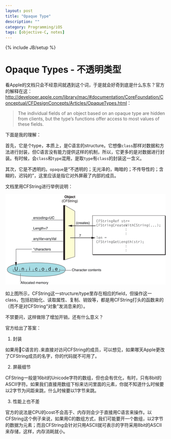 ```yaml
---
layout: post
title: "Opaque Type"
description: ""
category: Programming/iOS
tags: [objective-C, notes]
---
```

{% include JB/setup %}


# Opaque Types - 不透明类型

看Apple的文档只会不经意间就遇到这个词，于是就会好奇到底是什么东东？官方的解释在这：<http://developer.apple.com/library/mac/#documentation/CoreFoundation/Conceptual/CFDesignConcepts/Articles/OpaqueTypes.html>：

> 	The individual fields of an object based on an opaque type 
> 	are hidden from clients, but the type’s functions 
> 	offer access to most values of these fields.

下面是我的理解：

首先，它是个type，本质上，是C语言的structure。它想像`class`那样对数据和方法进行封装，但C语言没有能力提供这样的机制，所以，它更多的是对数据进行封装。有时候，会`class`和`type`混用，是取`type`有`class`的封装这一含义。

其次，它是不透明的。`opaque`是“不透明的；无光泽的，晦暗的；不传导性的；含糊的，迟钝的”，这里应该是指它对外屏蔽了内部的成员。

文档里用CFString进行举例说明：


![release](/assets/images/opaquetypes.png)

如上图所示，CFString这一structure/type里存在相应的field，但操作这一class，包括初始化、读取属性、复制、销毁等，都是用CFString打头的函数来的（而不是对CFString“对象”发消息来的）。

不禁要问，这样做除了增加开销，还有什么意义？

官方给出了答案：

1. 封装
 
如果用C语言的`.`来直接对访问CFString的成员，可以想见，如果哪天Apple更改了CFString成员的名字，你的代码就不可用了。
	
2. 屏蔽细节

CFString一般是16bit的Unicode字符的数组，但也会有优化，有时，只有8bit的ASCII字符。如果我们直接用数组下标来访问里面的元素，你就不知道什么时候要以2字节为间距来跳，什么时候要以1字节来跳。
	
3. 性能上也不差

官方的说法是CPU的cost不会高于、内存则会少于直接用C语言来操作。以CFString这个例子来说，如果用C的数组方式，我们可能要开一个数组，以2字节的数据为元素；而且CFString会针对只用ASCII就可表示的字符采用8bit的ASCII来存储，这样，内存消耗就小。